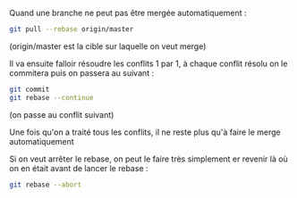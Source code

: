 Quand une branche ne peut pas être mergée automatiquement :

```bash
git pull --rebase origin/master
```
(origin/master est la cible sur laquelle on veut merge)

Il va ensuite falloir résoudre les conflits 1 par 1, à chaque conflit
résolu on le commitera puis on passera au suivant :

```bash
git commit
git rebase --continue
```
(on passe au conflit suivant)

Une fois qu'on a traité tous les conflits, il ne reste plus qu'à faire
le merge automatiquement

Si on veut arrêter le rebase, on peut le faire très simplement er revenir
là où on en était avant de lancer le rebase :

```bash
git rebase --abort
```

